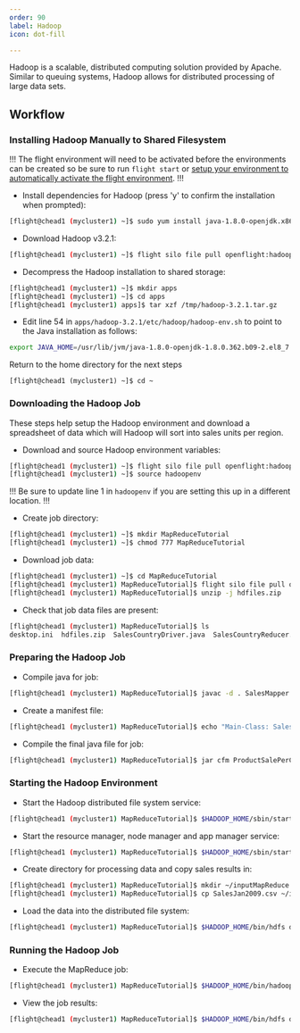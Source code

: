 ```yaml
---
order: 90
label: Hadoop
icon: dot-fill

---
```


Hadoop is a scalable, distributed computing solution provided by Apache. Similar to queuing systems, Hadoop allows for distributed processing of large data sets.

## Workflow

### Installing Hadoop Manually to Shared Filesystem

!!!
The flight environment will need to be activated before the environments can be created so be sure to run `flight start` or [setup your environment to automatically activate the flight environment](/flight_environment_usage/flight_overview/flight_system/#activating-the-flight-system).
!!!

- Install dependencies for Hadoop (press 'y' to confirm the installation when prompted):
```bash
[flight@chead1 (mycluster1) ~]$ sudo yum install java-1.8.0-openjdk.x86_64 java-1.8.0-openjdk-devel.x86_64
```
- Download Hadoop v3.2.1:
```bash
[flight@chead1 (mycluster1) ~]$ flight silo file pull openflight:hadoop/hadoop-3.2.1.tar.gz /tmp/
```
- Decompress the Hadoop installation to shared storage:
```bash
[flight@chead1 (mycluster1) ~]$ mkdir apps
[flight@chead1 (mycluster1) ~]$ cd apps
[flight@chead1 (mycluster1) apps]$ tar xzf /tmp/hadoop-3.2.1.tar.gz
```
- Edit line 54 in `apps/hadoop-3.2.1/etc/hadoop/hadoop-env.sh` to point to the Java installation as follows:
```bash
export JAVA_HOME=/usr/lib/jvm/java-1.8.0-openjdk-1.8.0.362.b09-2.el8_7.x86_64/jre
```

Return to the home directory for the next steps
```
[flight@chead1 (mycluster1) ~]$ cd ~
```

### Downloading the Hadoop Job

These steps help setup the Hadoop environment and download a spreadsheet of data which will Hadoop will sort into sales units per region.

- Download and source Hadoop environment variables:
```bash
[flight@chead1 (mycluster1) ~]$ flight silo file pull openflight:hadoop/hadoopenv
[flight@chead1 (mycluster1) ~]$ source hadoopenv
```

!!!
Be sure to update line 1 in `hadoopenv` if you are setting this up in a different location.
!!!

- Create job directory:
```bash
[flight@chead1 (mycluster1) ~]$ mkdir MapReduceTutorial
[flight@chead1 (mycluster1) ~]$ chmod 777 MapReduceTutorial
```
- Download job data:
```bash
[flight@chead1 (mycluster1) ~]$ cd MapReduceTutorial
[flight@chead1 (mycluster1) MapReduceTutorial]$ flight silo file pull openflight:hadoop/hdfiles.zip
[flight@chead1 (mycluster1) MapReduceTutorial]$ unzip -j hdfiles.zip
```
- Check that job data files are present:
```bash
[flight@chead1 (mycluster1) MapReduceTutorial]$ ls
desktop.ini  hdfiles.zip  SalesCountryDriver.java  SalesCountryReducer.java  SalesJan2009.csv  SalesMapper.java
```
### Preparing the Hadoop Job

- Compile java for job:
```bash
[flight@chead1 (mycluster1) MapReduceTutorial]$ javac -d . SalesMapper.java SalesCountryReducer.java SalesCountryDriver.java
```
- Create a manifest file:
```bash
[flight@chead1 (mycluster1) MapReduceTutorial]$ echo "Main-Class: SalesCountry.SalesCountryDriver" >> Manifest.txt
```
- Compile the final java file for job:
```bash
[flight@chead1 (mycluster1) MapReduceTutorial]$ jar cfm ProductSalePerCountry.jar Manifest.txt SalesCountry/*.class
```
### Starting the Hadoop Environment

- Start the Hadoop distributed file system service:
```bash
[flight@chead1 (mycluster1) MapReduceTutorial]$ $HADOOP_HOME/sbin/start-dfs.sh
```
- Start the resource manager, node manager and app manager service:
```bash
[flight@chead1 (mycluster1) MapReduceTutorial]$ $HADOOP_HOME/sbin/start-yarn.sh
```
- Create directory for processing data and copy sales results in:
```bash
[flight@chead1 (mycluster1) MapReduceTutorial]$ mkdir ~/inputMapReduce
[flight@chead1 (mycluster1) MapReduceTutorial]$ cp SalesJan2009.csv ~/inputMapReduce/
```
- Load the data into the distributed file system:
```bash
[flight@chead1 (mycluster1) MapReduceTutorial]$ $HADOOP_HOME/bin/hdfs dfs -ls ~/inputMapReduce
```
### Running the Hadoop Job

- Execute the MapReduce job:
```bash
[flight@chead1 (mycluster1) MapReduceTutorial]$ $HADOOP_HOME/bin/hadoop jar ProductSalePerCountry.jar ~/inputMapReduce ~/mapreduce_output_sales
```

- View the job results:
```bash
[flight@chead1 (mycluster1) MapReduceTutorial]$ $HADOOP_HOME/bin/hdfs dfs -cat ~/mapreduce_output_sales/part-00000 | more
```
